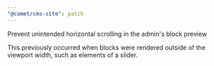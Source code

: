 ```yaml
---
"@comet/cms-site": patch
---
```


Prevent unintended horizontal scrolling in the admin's block preview

This previously occurred when blocks were rendered outside of the viewport width, such as elements of a slider.
